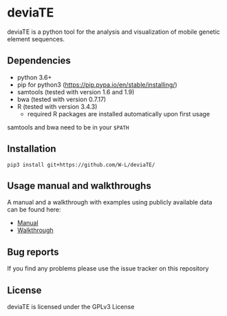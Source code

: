 # deviaTE

deviaTE is a python tool for the analysis and visualization of mobile genetic element sequences.

## Dependencies

* python 3.6+
* pip for python3 (https://pip.pypa.io/en/stable/installing/)
* samtools (tested with version 1.6 and 1.9)
* bwa (tested with version 0.7.17)
* R (tested with version 3.4.3)
  * required R packages are installed automatically upon first usage

samtools and bwa need to be in your `$PATH`


## Installation

```pip3 install git+https://github.com/W-L/deviaTE/```

## Usage manual and walkthroughs

A manual and a walkthrough with examples using publicly available data can be found here:

* [Manual](https://github.com/W-L/deviaTE/blob/master/doc/MANUAL.md) 
* [Walkthrough](https://github.com/W-L/deviaTE/blob/master/doc/WALKTHROUGH.md) 


## Bug reports
If you find any problems please use the issue tracker on this repository


## License
deviaTE is licensed under the GPLv3 License

